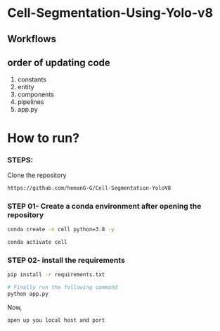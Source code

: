 # Cell-Segmentation-Using-Yolo-v8

## Workflows

## order of updating code
1. constants
2. entity
3. components
4. pipelines
5. app.py


# How to run?
### STEPS:

Clone the repository

```bash
https://github.com/hemanG-G/Cell-Segmentation-YoloV8
```
### STEP 01- Create a conda environment after opening the repository

```bash
conda create -n cell python=3.8 -y
```

```bash
conda activate cell
```


### STEP 02- install the requirements
```bash
pip install -r requirements.txt
```


```bash
# Finally run the following command
python app.py
```

Now,
```bash
open up you local host and port
```
